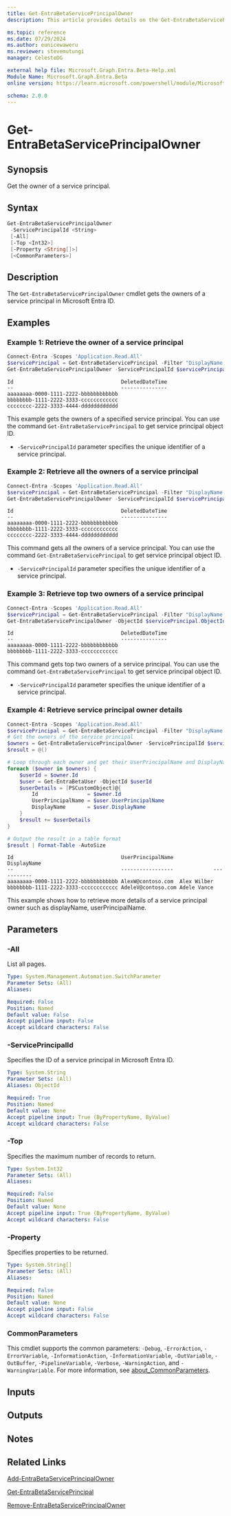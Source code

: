 ```yaml
---
title: Get-EntraBetaServicePrincipalOwner
description: This article provides details on the Get-EntraBetaServicePrincipalOwner command.

ms.topic: reference
ms.date: 07/29/2024
ms.author: eunicewaweru
ms.reviewer: stevemutungi
manager: CelesteDG

external help file: Microsoft.Graph.Entra.Beta-Help.xml
Module Name: Microsoft.Graph.Entra.Beta
online version: https://learn.microsoft.com/powershell/module/Microsoft.Graph.Entra.Beta/Get-EntraBetaServicePrincipalOwner

schema: 2.0.0
---
```


# Get-EntraBetaServicePrincipalOwner

## Synopsis

Get the owner of a service principal.

## Syntax

```powershell
Get-EntraBetaServicePrincipalOwner
 -ServicePrincipalId <String>
 [-All]
 [-Top <Int32>]
 [-Property <String[]>]
 [<CommonParameters>]
```

## Description

The `Get-EntraBetaServicePrincipalOwner` cmdlet gets the owners of a service principal in Microsoft Entra ID.

## Examples

### Example 1: Retrieve the owner of a service principal

```powershell
Connect-Entra -Scopes 'Application.Read.All'
$servicePrincipal = Get-EntraBetaServicePrincipal -Filter "DisplayName eq '<service-principal-displayName>'"
Get-EntraBetaServicePrincipalOwner -ServicePrincipalId $servicePrincipal.ObjectId
```

```Output
Id                                   DeletedDateTime
--                                   ---------------
aaaaaaaa-0000-1111-2222-bbbbbbbbbbbb
bbbbbbbb-1111-2222-3333-cccccccccccc
cccccccc-2222-3333-4444-dddddddddddd
```

This example gets the owners of a specified service principal. You can use the command `Get-EntraBetaServicePrincipal` to get service principal object ID.

- `-ServicePrincipalId` parameter specifies the unique identifier of a service principal.

### Example 2: Retrieve all the owners of a service principal

```powershell
Connect-Entra -Scopes 'Application.Read.All'
$servicePrincipal = Get-EntraBetaServicePrincipal -Filter "DisplayName eq '<service-principal-displayName>'"
Get-EntraBetaServicePrincipalOwner -ServicePrincipalId $servicePrincipal.ObjectId -All
```

```Output
Id                                   DeletedDateTime
--                                   ---------------
aaaaaaaa-0000-1111-2222-bbbbbbbbbbbb
bbbbbbbb-1111-2222-3333-cccccccccccc
cccccccc-2222-3333-4444-dddddddddddd
```

This command gets all the owners of a service principal. You can use the command `Get-EntraBetaServicePrincipal` to get service principal object ID.

- `-ServicePrincipalId` parameter specifies the unique identifier of a service principal.

### Example 3: Retrieve top two owners of a service principal

```powershell
Connect-Entra -Scopes 'Application.Read.All'
$servicePrincipal = Get-EntraBetaServicePrincipal -Filter "DisplayName eq '<service-principal-displayName>'"
Get-EntraBetaServicePrincipalOwner -ObjectId $servicePrincipal.ObjectId -Top 2
```

```Output
Id                                   DeletedDateTime
--                                   ---------------
aaaaaaaa-0000-1111-2222-bbbbbbbbbbbb
bbbbbbbb-1111-2222-3333-cccccccccccc
```

This command gets top two owners of a service principal. You can use the command `Get-EntraBetaServicePrincipal` to get service principal object ID.

- `-ServicePrincipalId` parameter specifies the unique identifier of a service principal.

### Example 4: Retrieve service principal owner details

```powershell
Connect-Entra -Scopes 'Application.Read.All'
$servicePrincipal = Get-EntraBetaServicePrincipal -Filter "DisplayName eq '<service-principal-displayName>'"
# Get the owners of the service principal
$owners = Get-EntraBetaServicePrincipalOwner -ServicePrincipalId $servicePrincipal.ObjectId -All
$result = @()

# Loop through each owner and get their UserPrincipalName and DisplayName
foreach ($owner in $owners) {
    $userId = $owner.Id
    $user = Get-EntraBetaUser -ObjectId $userId
    $userDetails = [PSCustomObject]@{
        Id                = $owner.Id
        UserPrincipalName = $user.UserPrincipalName
        DisplayName       = $user.DisplayName
    }
    $result += $userDetails
}

# Output the result in a table format
$result | Format-Table -AutoSize
```

```Output
Id                                   UserPrincipalName             DisplayName
--                                   -----------------             -----------
aaaaaaaa-0000-1111-2222-bbbbbbbbbbbb AlexW@contoso.com  Alex Wilber
bbbbbbbb-1111-2222-3333-cccccccccccc AdeleV@contoso.com Adele Vance
```

This example shows how to retrieve more details of a service principal owner such as displayName, userPrincipalName.

## Parameters

### -All

List all pages.

```yaml
Type: System.Management.Automation.SwitchParameter
Parameter Sets: (All)
Aliases:

Required: False
Position: Named
Default value: False
Accept pipeline input: False
Accept wildcard characters: False
```

### -ServicePrincipalId

Specifies the ID of a service principal in Microsoft Entra ID.

```yaml
Type: System.String
Parameter Sets: (All)
Aliases: ObjectId

Required: True
Position: Named
Default value: None
Accept pipeline input: True (ByPropertyName, ByValue)
Accept wildcard characters: False
```

### -Top

Specifies the maximum number of records to return.

```yaml
Type: System.Int32
Parameter Sets: (All)
Aliases:

Required: False
Position: Named
Default value: None
Accept pipeline input: True (ByPropertyName, ByValue)
Accept wildcard characters: False
```

### -Property

Specifies properties to be returned.

```yaml
Type: System.String[]
Parameter Sets: (All)
Aliases:

Required: False
Position: Named
Default value: None
Accept pipeline input: False
Accept wildcard characters: False
```

### CommonParameters

This cmdlet supports the common parameters: `-Debug`, `-ErrorAction`, `-ErrorVariable`, `-InformationAction`, `-InformationVariable`, `-OutVariable`, `-OutBuffer`, `-PipelineVariable`, `-Verbose`, `-WarningAction`, and `-WarningVariable`. For more information, see [about_CommonParameters](https://go.microsoft.com/fwlink/?LinkID=113216).

## Inputs

## Outputs

## Notes

## Related Links

[Add-EntraBetaServicePrincipalOwner](Add-EntraBetaServicePrincipalOwner.md)

[Get-EntraBetaServicePrincipal](Get-EntraBetaServicePrincipal.md)

[Remove-EntraBetaServicePrincipalOwner](Remove-EntraBetaServicePrincipalOwner.md)
